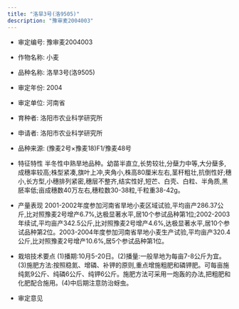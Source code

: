 ```yaml
---
title: "洛旱3号(洛9505)"
description: "豫审麦2004003"
---
```

* 审定编号:  豫审麦2004003

*  作物名称:  小麦

*  品种名称:  洛旱3号(洛9505)

*  审定年份:  2004

*  审定单位:  河南省

* 育种者:  洛阳市农业科学研究所

*  申请者:  洛阳市农业科学研究所

*  品种来源:  (豫麦2号×豫麦18)F1/豫麦48号

*  特征特性
半冬性中熟旱地品种。幼苗半直立,长势较壮,分蘖力中等,大分蘖多,成穗率较高;株型紧凑,旗叶上冲,夹角小,株高80厘米左右,茎秆粗壮,抗倒性好;穗小,长方型,小穗排列紧密,穗层不整齐,结实性好,短芒、白壳、白粒、半角质,黑胚率低;亩成穗数40万左右,穗粒数30-38粒,千粒重38-42g。

*  产量表现
2001-2002年度参加河南省旱地小麦区域试验,平均亩产286.37公斤,比对照豫麦2号增产6.7%,达极显著水平,居10个参试品种第1位;2002-2003年续试,平均亩产342.5公斤,比对照豫麦2号增产4.6%,达极显著水平,居10个参试品种第2位。2003-2004年度参加河南省旱地小麦生产试验,平均亩产320.4公斤,比对照豫麦2号增产10.6%,居5个参试品种第1位。

*  栽培技术要点
(1)播期:10月5-20日。(2)播量:一般旱地为每亩7-8公斤为宜。(3)施肥方法:按照稳氮、增磷、补钾的原则,重点增施粗肥和磷钾肥。可每亩施纯氮9公斤、纯磷6公斤、纯钾6公斤。施肥方法可采用一炮轰的办法,把粗肥和化肥配合施用。(4)中后期注意防治蚜虫。

*  审定意见

